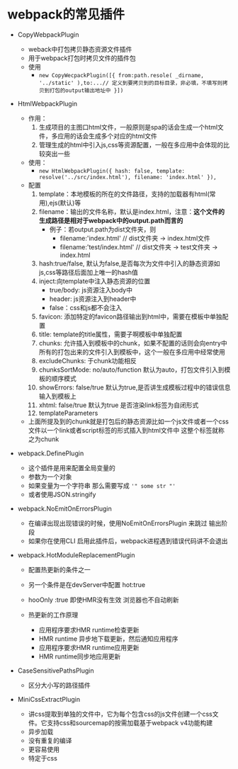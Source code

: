 # webpack的常见插件

* CopyWebpackPlugin
    - weback中打包拷贝静态资源文件插件
    - 用于webpack打包时拷贝文件的插件包
    - 使用
        - ```new CopyWecpackPlugin([{ from:path.resole( _dirname, '../static' ),to:...// 定义到要拷贝到的目标目录，非必填，不填写则拷贝到打包的output输出地址中 }])```


* HtmlWebpackPlugin 
    - 作用：
        1. 生成项目的主图口html文件，一般原则是spa的话会生成一个html文件，多应用的话会生成多个对应的html文件
        2. 管理生成的html中引入js,css等资源配置，一般在多应用中会体现的比较突出一些
    - 使用：
        - ```new HtmlWebpackPlugin({ hash: false, template: resolve('../src/index.html'), filename: 'index.html' }),```
    - 配置
        1. template：本地模板的所在的文件路径，支持的加载器有html(常用),ejs(默认)等
        2. filename：输出的文件名称，默认是index.html，注意：**这个文件的生成路径是相对于webpack中的output.path而言的**
            - 例子：若output.path为dist文件夹，则
                - filename:'index.html' // dist文件夹 -> index.html文件
                - filename:'test/index.html' // dist文件夹 -> test文件夹 -> index.html
        3. hash:true/false, 默认为false,是否每次为文件中引入的静态资源如js,css等路径后面加上唯一的hash值
        4. inject:向template中注入静态资源的位置
            - true/body: js资源注入body中
            - header: js资源注入到header中
            - false：css和js都不会注入
        5. favicon: 添加特定的favicon路径输出到html中，需要在模板中单独配置
        6. title: template的title属性，需要子啊模板中单独配置
        7. chunks: 允许插入到模板中的chunk，如果不配置的话则会向entry中所有的打包出来的文件引入到模板中，这个一般在多应用中经常使用
        8. excludeChunks: 于chunk功能相反 
        9. chunksSortMode: no/auto/function 默认为auto，打包文件引入到模板的顺序模式
        10. showErrors: false/true 默认为true,是否讲生成模板过程中的错误信息输入到模板上
        11. xhtml: false/true 默认为true 是否渲染link标签为自闭形式
        12. templateParameters
    - 上面所提及到的chunk就是打包后的静态资源比如一个js文件或者一个css文件以一个link或者script标签的形式插入到html文件中 这整个标签就称之为chunk

* webpack.DefinePlugin
    - 这个插件是用来配置全局变量的
    - 参数为一个对象
    - 如果变量为一个字符串 那么需要写成 ``` '" some str "' ```
    - 或者使用JSON.stringify

* webpack.NoEmitOnErrorsPlugin
    - 在编译出现出现错误的时候，使用NoEmitOnErrorsPlugin 来跳过 输出阶段
    - 如果你在使用CLI 启用此插件后，webpack进程遇到错误代码讲不会退出

* webpack.HotModuleReplacementPlugin
    - 配置热更新的条件之一
    - 另一个条件是在devServer中配置 hot:true 
    - hooOnly :true  即使HMR没有生效 浏览器也不自动刷新

    - 热更新的工作原理 
        - 应用程序要求HMR runtime检查更新
        - HMR runtime 异步地下载更新，然后通知应用程序
        - 应用程序要求HMR runtime应用更新
        - HMR runtime同步地应用更新

* CaseSensitivePathsPlugin
    - 区分大小写的路径插件

* MiniCssExtractPlugin
    - 讲css提取到单独的文件中，它为每个包含css的js文件创建一个css文件。它支持css和sourcemap的按需加载基于webpack v4功能构建
    - 异步加载
    - 没有重复的编译
    - 更容易使用
    - 特定于css
    